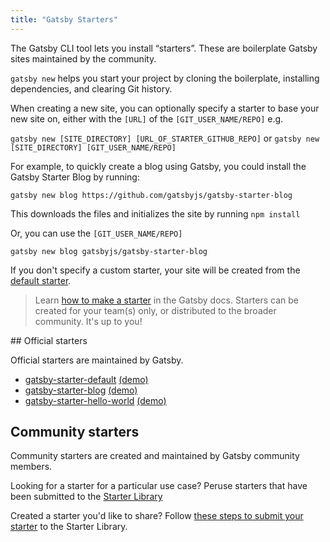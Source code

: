 ```yaml
---
title: "Gatsby Starters"
---
```


The Gatsby CLI tool lets you install “starters”. These are boilerplate Gatsby sites maintained by the community.

`gatsby new` helps you start your project by cloning the boilerplate, installing dependencies, and clearing Git history.

When creating a new site, you can optionally specify a starter to base your new site on, either with the `[URL]` of the `[GIT_USER_NAME/REPO]` e.g.

`gatsby new [SITE_DIRECTORY] [URL_OF_STARTER_GITHUB_REPO]`
or
`gatsby new [SITE_DIRECTORY] [GIT_USER_NAME/REPO]`

For example, to quickly create a blog using Gatsby, you could install the Gatsby Starter Blog by running:

`gatsby new blog https://github.com/gatsbyjs/gatsby-starter-blog`

This downloads the files and initializes the site by running `npm install`

Or, you can use the `[GIT_USER_NAME/REPO]`

`gatsby new blog gatsbyjs/gatsby-starter-blog`

If you don't specify a custom starter, your site will be created from the [default starter](https://github.com/gatsbyjs/gatsby-starter-default).

> Learn [how to make a starter](/docs/creating-a-starter/) in the Gatsby docs. Starters can be created for your team(s) only, or distributed to the broader community. It's up to you!

## Official starters

Official starters are maintained by Gatsby.

- [gatsby-starter-default](https://github.com/gatsbyjs/gatsby-starter-default)
  [(demo)](https://gatsby-starter-default-demo.netlify.com/)
- [gatsby-starter-blog](https://github.com/gatsbyjs/gatsby-starter-blog)
  [(demo)](https://gatsby-starter-blog-demo.netlify.com/)
- [gatsby-starter-hello-world](https://github.com/gatsbyjs/gatsby-starter-hello-world)
  [(demo)](https://gatsby-starter-hello-world-demo.netlify.com/)

## Community starters

Community starters are created and maintained by Gatsby community members.

Looking for a starter for a particular use case? Peruse starters that have been submitted to the [Starter Library](/starters/)

Created a starter you'd like to share? Follow [these steps to submit your starter](/contributing/submit-to-starter-library/) to the Starter Library.
